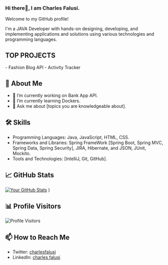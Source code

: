 ### Hi there👋, I am Charles Falusi.

Welcome to my GitHub profile!

I'm a JAVA Developer with hands-on designing, developing, and implementing  applications 
and solutions using various technologies and programming languages.

<h2> TOP PROJECTS </h2>
- Fashion Blog API
- Activity Tracker

## 🚀 About Me

- 🔭 I’m currently working on Bank App API.
- 🌱 I’m currently learning Dockers.
- 💬 Ask me about [topics you are knowledgeable about].

## 🛠️ Skills

- Programming Languages: Java, JavaScript, HTML, CSS.
- Frameworks and Libraries: Spring FrameWork [Spring Boot, Spring MVC, Spring Data, Spring Security], JIRA, Hibernate,  and JSON, JUnit, Mockito.
- Tools and Technologies: [IntelliJ, Git, GitHub].
## 📈 GitHub Stats

[![Your GitHub Stats](https://github-readme-stats.vercel.app/api?username=yourusername&show_icons=true&hide=issues&hide_title=true)](https://github.com/yourusername)
)

## 📊 Profile Visitors

![Profile Visitors](https://profile-counter.glitch.me/yourusername/count.svg)

## 📫 How to Reach Me

<!-- - Website: [yourportfolio.com](https://yourportfolio.com/) -->
- Twitter: [charlesfalusi](https://twitter.com/charlesfalusi)
- LinkedIn: [charles falusi](https://www.linkedin.com/in/charlesfalusi/)
